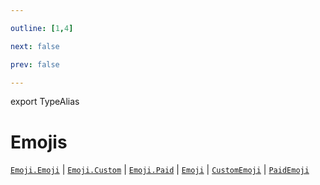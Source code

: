 ```yaml
---

outline: [1,4]

next: false

prev: false

---
```


export TypeAlias
# Emojis

[`Emoji.Emoji`](../namespaces/Emoji/functions/Emoji.md) \| [`Emoji.Custom`](../namespaces/Emoji/functions/Custom.md) \| [`Emoji.Paid`](../namespaces/Emoji/functions/Paid.md) \| [`Emoji`](../interfaces/Emoji.md) \| [`CustomEmoji`](../interfaces/CustomEmoji.md) \| [`PaidEmoji`](../interfaces/PaidEmoji.md)
